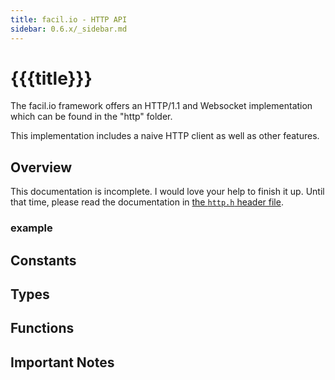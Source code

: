```yaml
---
title: facil.io - HTTP API
sidebar: 0.6.x/_sidebar.md
---
```

# {{{title}}}

The facil.io framework offers an HTTP/1.1 and Websocket implementation which can be found in the "http" folder.

This implementation includes a naive HTTP client as well as other features.

## Overview

This documentation is incomplete. I would love your help to finish it up. Until that time, please read the documentation in [the `http.h` header file](https://github.com/boazsegev/facil.io/blob/master/lib/facil/http/http.h).

### example

## Constants

## Types

## Functions

## Important Notes
